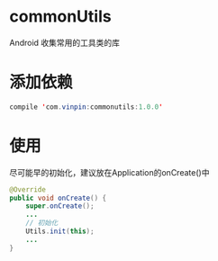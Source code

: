 # commonUtils
Android 收集常用的工具类的库
# 添加依赖
```java
compile 'com.vinpin:commonutils:1.0.0'
```
# 使用
尽可能早的初始化，建议放在Application的onCreate()中
```java
@Override
public void onCreate() {
    super.onCreate();
    ...
    // 初始化
    Utils.init(this);
    ...
}
```
